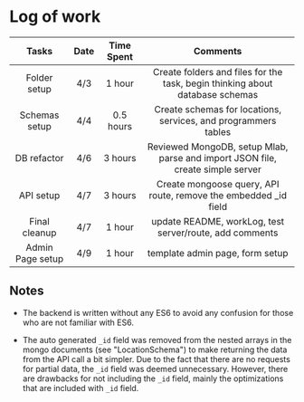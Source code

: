 # Log of work

|        Tasks         |    Date   |  Time Spent  |                            Comments                                      |
|:--------------------:|:---------:|:------------:|:------------------------------------------------------------------------:|
| Folder setup         |    4/3    |    1 hour    | Create folders and files for the task, begin thinking about database schemas |
| Schemas setup        |    4/4    |  0.5 hours   | Create schemas for locations, services, and programmers tables |
| DB refactor          |    4/6    |    3 hours   | Reviewed MongoDB, setup Mlab, parse and import JSON file, create simple server |
| API setup            |    4/7    |    3 hours   | Create mongoose query, API route, remove the embedded _id field |
| Final cleanup        |    4/7    |    1 hour    | update README, workLog, test server/route, add comments |
| Admin Page setup     |    4/9    |    1 hour    | template admin page, form setup |





## Notes
- The backend is written without any ES6 to avoid any confusion for those who are not familiar with ES6.

- The auto generated `_id` field was removed from the nested arrays in the mongo documents (see "LocationSchema") to make returning the data from the API call a bit simpler. Due to the fact that there are no requests for partial data, the `_id` field was deemed unnecessary. However, there are drawbacks for not including the `_id` field, mainly the optimizations that are included with `_id` field.
